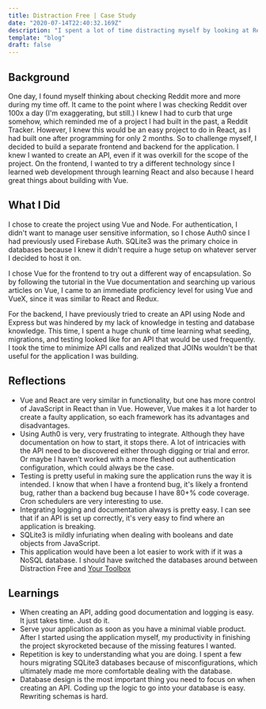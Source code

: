 ```yaml
---
title: Distraction Free | Case Study
date: "2020-07-14T22:40:32.169Z"
description: "I spent a lot of time distracting myself by looking at Reddit for certain posts. Because of how much time I spend with that on my time, I set out to create an application that would minimize that urge, while also learning new technologies. Although this application would have been extremely easy using React, I decided to use different technologies and make the scope of the project bigger to learn. In doing so, I learned the basics of working with Vue, Auth0, and using a Cron scheduler. "
template: "blog"
draft: false
---
```


## Background

One day, I found myself thinking about checking Reddit more and more during my time off. It came to the point where I was checking Reddit over 100x a day (I'm exaggerating, but still.) I knew I had to curb that urge somehow, which reminded me of a project I had built in the past, a Reddit Tracker. However, I knew this would be an easy project to do in React, as I had built one after programming for only 2 months. So to challenge myself, I decided to build a separate frontend and backend for the application. I knew I wanted to create an API, even if it was overkill for the scope of the project. On the frontend, I wanted to try a different technology since I learned web development through learning React and also because I heard great things about building with Vue.

## What I Did

I chose to create the project using Vue and Node. For authentication, I didn't want to manage user sensitive information, so I chose Auth0 since I had previously used Firebase Auth. SQLite3 was the primary choice in databases because I knew it didn't require a huge setup on whatever server I decided to host it on.

I chose Vue for the frontend to try out a different way of encapsulation. So by following the tutorial in the Vue documentation and searching up various articles on Vue, I came to an immediate proficiency level for using Vue and VueX, since it was similar to React and Redux.

For the backend, I have previously tried to create an API using Node and Express but was hindered by my lack of knowledge in testing and database knowledge. This time, I spent a huge chunk of time learning what seeding, migrations, and testing looked like for an API that would be used frequently. I took the time to minimize API calls and realized that JOINs wouldn't be that useful for the application I was building.

## Reflections

- Vue and React are very similar in functionality, but one has more control of JavaScript in React than in Vue. However, Vue makes it a lot harder to create a faulty application, so each framework has its advantages and disadvantages.
- Using Auth0 is very, very frustrating to integrate. Although they have documentation on how to start, it stops there. A lot of intricacies with the API need to be discovered either through digging or trial and error. Or maybe I haven't worked with a more fleshed out authentication configuration, which could always be the case.
- Testing is pretty useful in making sure the application runs the way it is intended. I know that when I have a frontend bug, it's likely a frontend bug, rather than a backend bug because I have 80+% code coverage.
  Cron schedulers are very interesting to use.
- Integrating logging and documentation always is pretty easy. I can see that if an API is set up correctly, it's very easy to find where an application is breaking.
- SQLite3 is mildly infuriating when dealing with booleans and date objects from JavaScript.
- This application would have been a lot easier to work with if it was a NoSQL database. I should have switched the databases around between Distraction Free and [Your Toolbox](/blog/your-toolbox/)

## Learnings

- When creating an API, adding good documentation and logging is easy. It just takes time. Just do it.
- Serve your application as soon as you have a minimal viable product. After I started using the application myself, my productivity in finishing the project skyrocketed because of the missing features I wanted.
- Repetition is key to understanding what you are doing. I spent a few hours migrating SQLite3 databases because of misconfigurations, which ultimately made me more comfortable dealing with the database.
- Database design is the most important thing you need to focus on when creating an API. Coding up the logic to go into your database is easy. Rewriting schemas is hard.
